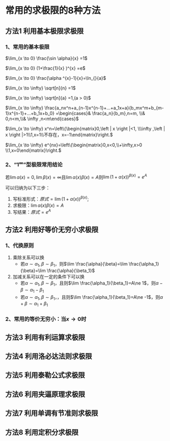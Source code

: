 # 常用的求极限的8种方法

## 方法1 利用基本极限求极限

### 1、常用的基本极限

 $\lim_{x \to 0} \frac{\sin \alpha}{x}  =1$
 
 $\lim_{x \to 0} (1+\frac{1}{x} )^{x}   =e$ 
 
 $\lim_{x \to 0} \frac{\alpha ^{x}-1}{x}=\ln_{}{a}$
 
$\lim_{x \to \infty} \sqrt[n]{n} =1$

$\lim_{x \to \infty} \sqrt[n]{a} =1,(a > 0)$

$\lim_{x \to \infty} \frac{a_nx^n+a_{n-1}x^{n-1}+...+a_1x+a}{b_mx^m+b_{m-1}x^{n-1}+...+b_1x+b_0} =\begin{cases}& \frac{a_n}{b_m},n=m, \\& 0,n<m,\\& \infty ,n<m\end{cases}$

$\lim_{x \to \infty} x^n=\left\{\begin{matrix}0,\left | x \right |<1, \\\infty ,\left | x \right |>1\\1,x=1\\不存在，x=-1\end{matrix}\right.$

$\lim_{x \to \infty} e^{nx}=\left\{\begin{matrix}0,x<0,\\+\infty,x>0 \\1,x=0\end{matrix}\right.$

### 2、“$1^{\infty}$”型极限常用结论

若$\lim \alpha(x)=0,\lim\beta(x)=\infty$且$\lim \alpha(x)\beta(x)=A$则$\lim(1+\alpha(x))^{\beta(x)}=e^A$

可以归纳为以下三步：
1. 写标准形式：$原式=\lim(1+\alpha(x))^{\beta(x)}$;
2. 求极限：$\lim \alpha(x)\beta(x)=A$
3. 写结果：$原式=e^{A}$
## 方法2 利用好等价无穷小求极限

### 1、代换原则
1. 乘除关系可以换
	* 若$\alpha \sim \alpha_1,\beta \sim \beta_1$，则$\lim \frac{\alpha}{\beta}=\lim \frac{\alpha_1}{\beta}=\lim \frac{\alpha}{\beta_1}$
1. 加减关系可以在一定的条件下可以换
	* 若$\alpha \sim \alpha_1,\beta \sim \beta_1$，且则$\lim \frac{\alpha_1}{\beta_1}=A\ne 1$，则$\alpha-\beta \sim \alpha_1-\beta_1$
	* 若$\alpha \sim \alpha_1,\beta \sim \beta_1$，，且则$\lim \frac{\alpha_1}{\beta_1}=A\ne -1$，则$\alpha+\beta \sim \alpha_1+\beta_1$
### 2、常用的等价无穷小：当$x\to0$时

## 方法3 利用有利运算求极限

## 方法4 利用洛必达法则求极限

## 方法5 利用泰勒公式求极限

## 方法6 利用夹逼原理求极限

## 方法7 利用单调有节准则求极限

## 方法8 利用定积分求极限
